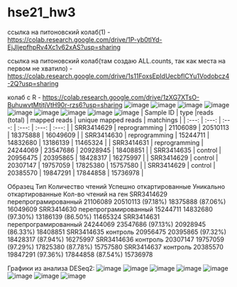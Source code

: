 # hse21_hw3
ссылка на питоновский колаб(1) - https://colab.research.google.com/drive/1P-yb0tlYd-EjJljepfhpRv4Xc1v62xAS?usp=sharing

ссылка на питоновский колаб(там создаю ALL.counts, так как места на первом не хватило) - https://colab.research.google.com/drive/1s11FoxsEpIdUecbflCYu1Vodobcz4-2Q?usp=sharing

колаб с R - https://colab.research.google.com/drive/1zXG7XTsO-BuhuwvtMtitjVtH90r-rzs6?usp=sharing
![image](https://user-images.githubusercontent.com/92381120/144407756-f9888e78-d66b-4b5d-8e07-abba97ab707d.png)
![image](https://user-images.githubusercontent.com/92381120/144407791-69e9153e-e201-4064-bf70-f8ac17ca2358.png)
![image](https://user-images.githubusercontent.com/92381120/144407812-96935b7a-c0f0-448a-ba79-29854b18c39c.png)
![image](https://user-images.githubusercontent.com/92381120/144407826-b114d97d-4bfe-4211-899e-9c358ef6e2b9.png)
![image](https://user-images.githubusercontent.com/92381120/144407842-0efe6ae1-3eea-414f-bf78-f5168da55258.png)
![image](https://user-images.githubusercontent.com/92381120/144407852-5a6d8dc5-d6c0-4be5-8342-50b7da9eaa66.png)
![image](https://user-images.githubusercontent.com/92381120/144407867-127b9dbb-a1ab-4a79-aa66-2cb1894672aa.png)
![image](https://user-images.githubusercontent.com/92381120/144407896-bd2d1601-2660-4179-9dd2-e4f78b60c9e2.png)
![image](https://user-images.githubusercontent.com/92381120/144409808-8212e876-fe90-43a4-8840-b38719097fa4.png)
| Sample ID | type |reads (total) |	mapped reads |	unique mapped reads |	matchings |
| :---: | :---: | :---: | :---: | :---: | :---: |
| SRR3414629 |	reprogramming |	21106089 |	20510113 |	18375888 |	16049609 |
| SRR3414630 |	reprogramming |	15244711 | 14832680 | 13186139 | 11465324 |
| SRR3414631 |	reprogramming |	24244069 |	23547686 |	20928945 |	18408851 |
| SRR3414635 |	control |	20956475 |	20395865 |	18428317 |	16275997 |
| SRR3414629 |	control |	20307147 |	19757059 |	17825380 |	15757580 |
| SRR3414629 |	control |	20385570 |	19847291 |	17844858 |	15736978 |

Образец	Тип	Количество чтений	Успешно откартированные	Уникально откартированные	Кол-во чтений на ген
SRR3414629	перепрограмированный	21106089	20510113 (97.18%)	18375888 (87.06%)	16049609
SRR3414630	перепрограмированный	15244711	14832680 (97.30%)	13186139 (86.50%)	11465324
SRR3414631	перепрограмированный	24244069	23547686 (97.13%)	20928945 (86.33%)	18408851
SRR3414635	контроль	20956475	20395865 (97.32%)	18428317 (87.94%)	16275997
SRR3414636	контроль	20307147	19757059 (97.29%)	17825380 (87.78%)	15757580
SRR3414637	контроль	20385570	19847291 (97.36%)	17844858 (87.54%)	15736978

Графики из анализа DESeq2:
![image](https://user-images.githubusercontent.com/92381120/144410161-cfb4714e-303b-42d4-9f9d-b726149c9414.png)
![image](https://user-images.githubusercontent.com/92381120/144410219-942e3bfa-f173-45b3-9198-4d7f788cba96.png)
![image](https://user-images.githubusercontent.com/92381120/144410259-b572dd2e-082e-4fcf-b7cc-baf63636b9f9.png)
![image](https://user-images.githubusercontent.com/92381120/144410329-7c9d69c3-386a-4466-8c43-7d641e21836c.png)
![image](https://user-images.githubusercontent.com/92381120/144410365-bfd8daf6-1b27-4a19-90bc-6071e49fa041.png)
![image](https://user-images.githubusercontent.com/92381120/144410392-e289e078-3170-44bc-a658-395a1827b464.png)
![image](https://user-images.githubusercontent.com/92381120/144410428-b2c8114f-d324-4916-9434-8dccf2d60667.png)
![image](https://user-images.githubusercontent.com/92381120/144410492-8ba979d1-c1ed-435f-bf4c-d8cc19985ab4.png)

